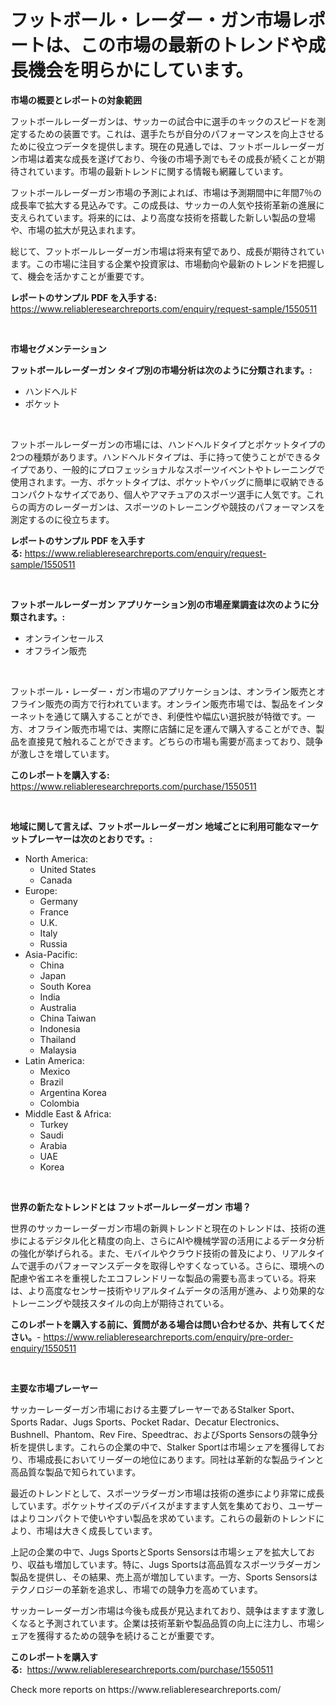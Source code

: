<p><h1>フットボール・レーダー・ガン市場レポートは、この市場の最新のトレンドや成長機会を明らかにしています。</h1></p><p><strong>市場の概要とレポートの対象範囲</strong></p>
<p><p>フットボールレーダーガンは、サッカーの試合中に選手のキックのスピードを測定するための装置です。これは、選手たちが自分のパフォーマンスを向上させるために役立つデータを提供します。現在の見通しでは、フットボールレーダーガン市場は着実な成長を遂げており、今後の市場予測でもその成長が続くことが期待されています。市場の最新トレンドに関する情報も網羅しています。</p><p>フットボールレーダーガン市場の予測によれば、市場は予測期間中に年間7％の成長率で拡大する見込みです。この成長は、サッカーの人気や技術革新の進展に支えられています。将来的には、より高度な技術を搭載した新しい製品の登場や、市場の拡大が見込まれます。</p><p>総じて、フットボールレーダーガン市場は将来有望であり、成長が期待されています。この市場に注目する企業や投資家は、市場動向や最新のトレンドを把握して、機会を活かすことが重要です。</p></p>
<p><strong>レポートのサンプル PDF を入手する:</strong> <a href="https://www.reliableresearchreports.com/enquiry/request-sample/1550511">https://www.reliableresearchreports.com/enquiry/request-sample/1550511</a></p>
<p>&nbsp;</p>
<p><strong>市場セグメンテーション</strong></p>
<p><strong>フットボールレーダーガン タイプ別の市場分析は次のように分類されます。:</strong></p>
<p><ul><li>ハンドヘルド</li><li>ポケット</li></ul></p>
<p>&nbsp;</p>
<p><p>フットボールレーダーガンの市場には、ハンドヘルドタイプとポケットタイプの2つの種類があります。ハンドヘルドタイプは、手に持って使うことができるタイプであり、一般的にプロフェッショナルなスポーツイベントやトレーニングで使用されます。一方、ポケットタイプは、ポケットやバッグに簡単に収納できるコンパクトなサイズであり、個人やアマチュアのスポーツ選手に人気です。これらの両方のレーダーガンは、スポーツのトレーニングや競技のパフォーマンスを測定するのに役立ちます。</p></p>
<p><strong>レポートのサンプル PDF を入手する:</strong>&nbsp;<a href="https://www.reliableresearchreports.com/enquiry/request-sample/1550511">https://www.reliableresearchreports.com/enquiry/request-sample/1550511</a></p>
<p>&nbsp;</p>
<p><strong> フットボールレーダーガン アプリケーション別の市場産業調査は次のように分類されます。:</strong></p>
<p><ul><li>オンラインセールス</li><li>オフライン販売</li></ul></p>
<p>&nbsp;</p>
<p><p>フットボール・レーダー・ガン市場のアプリケーションは、オンライン販売とオフライン販売の両方で行われています。オンライン販売市場では、製品をインターネットを通じて購入することができ、利便性や幅広い選択肢が特徴です。一方、オフライン販売市場では、実際に店舗に足を運んで購入することができ、製品を直接見て触れることができます。どちらの市場も需要が高まっており、競争が激しさを増しています。</p></p>
<p><strong>このレポートを購入する:</strong>&nbsp; <a href="https://www.reliableresearchreports.com/purchase/1550511">https://www.reliableresearchreports.com/purchase/1550511</a></p>
<p>&nbsp;</p>
<p><strong>地域に関して言えば、フットボールレーダーガン 地域ごとに利用可能なマーケットプレーヤーは次のとおりです。:</strong></p>
<p><ul>
    <li>
        North America:
        <ul>
            <li>United States</li>
            <li>Canada</li>
        </ul>
    </li>
    <li>
        Europe:
        <ul>
            <li>Germany</li>
            <li>France</li>
            <li>U.K.</li>
            <li>Italy</li>
            <li>Russia</li>
        </ul>
    </li>
    <li>
        Asia-Pacific:
        <ul>
            <li>China</li>
            <li>Japan</li>
            <li>South Korea</li>
            <li>India</li>
            <li>Australia</li>
            <li>China Taiwan</li>
            <li>Indonesia</li>
            <li>Thailand</li>
            <li>Malaysia</li>
        </ul>
    </li>
    <li>
        Latin America:
        <ul>
            <li>Mexico</li>
            <li>Brazil</li>
            <li>Argentina Korea</li>
            <li>Colombia</li>
        </ul>
    </li>
    <li>
        Middle East & Africa:
        <ul>
            <li>Turkey</li>
            <li>Saudi</li>
            <li>Arabia</li>
            <li>UAE</li>
            <li>Korea</li>
        </ul>
    </li>
    </ul></p>
<p>&nbsp;</p>
<p><strong>世界の新たなトレンドとは フットボールレーダーガン 市場？</strong></p>
<p><p>世界のサッカーレーダーガン市場の新興トレンドと現在のトレンドは、技術の進歩によるデジタル化と精度の向上、さらにAIや機械学習の活用によるデータ分析の強化が挙げられる。また、モバイルやクラウド技術の普及により、リアルタイムで選手のパフォーマンスデータを取得しやすくなっている。さらに、環境への配慮や省エネを重視したエコフレンドリーな製品の需要も高まっている。将来は、より高度なセンサー技術やリアルタイムデータの活用が進み、より効果的なトレーニングや競技スタイルの向上が期待されている。</p></p>
<p><strong>このレポートを購入する前に、質問がある場合は問い合わせるか、共有してください。</strong>- <a href="https://www.reliableresearchreports.com/enquiry/pre-order-enquiry/1550511">https://www.reliableresearchreports.com/enquiry/pre-order-enquiry/1550511</a></p>
<p>&nbsp;</p>
<p><strong>主要な市場プレーヤー</strong></p>
<p><p>サッカーレーダーガン市場における主要プレーヤーであるStalker Sport、Sports Radar、Jugs Sports、Pocket Radar、Decatur Electronics、Bushnell、Phantom、Rev Fire、Speedtrac、およびSports Sensorsの競争分析を提供します。これらの企業の中で、Stalker Sportは市場シェアを獲得しており、市場成長においてリーダーの地位にあります。同社は革新的な製品ラインと高品質な製品で知られています。</p><p>最近のトレンドとして、スポーツラダーガン市場は技術の進歩により非常に成長しています。ポケットサイズのデバイスがますます人気を集めており、ユーザーはよりコンパクトで使いやすい製品を求めています。これらの最新のトレンドにより、市場は大きく成長しています。</p><p>上記の企業の中で、Jugs SportsとSports Sensorsは市場シェアを拡大しており、収益も増加しています。特に、Jugs Sportsは高品質なスポーツラダーガン製品を提供し、その結果、売上高が増加しています。一方、Sports Sensorsはテクノロジーの革新を追求し、市場での競争力を高めています。</p><p>サッカーレーダーガン市場は今後も成長が見込まれており、競争はますます激しくなると予測されています。企業は技術革新や製品品質の向上に注力し、市場シェアを獲得するための競争を続けることが重要です。</p></p>
<p><strong>このレポートを購入する:</strong>&nbsp;&nbsp;<a href="https://www.reliableresearchreports.com/purchase/1550511">https://www.reliableresearchreports.com/purchase/1550511</a></p>
<p>Check more reports on https://www.reliableresearchreports.com/</p>